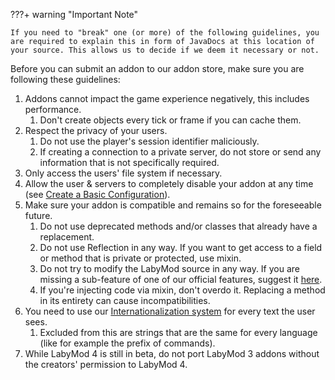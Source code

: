 
???+ warning "Important Note"

    If you need to "break" one (or more) of the following guidelines, you are required to explain this in form of JavaDocs at this location of your source. This allows us to decide if we deem it necessary or not.

Before you can submit an addon to our addon store, make sure you are following these guidelines:

1. Addons cannot impact the game experience negatively, this includes performance.
    1. Don't create objects every tick or frame if you can cache them.
2. Respect the privacy of your users.
    1. Do not use the player's session identifier maliciously. 
    2. If creating a connection to a private server, do not store or send any information that is not specifically required.
3. Only access the users' file system if necessary. 
4. Allow the user & servers to completely disable your addon at any time (see <a href="/pages/addon/features/config/#create-a-basic-configuration" target="_blank">Create a Basic Configuration</a>).
5. Make sure your addon is compatible and remains so for the foreseeable future.
    1. Do not use deprecated methods and/or classes that already have a replacement.
    2. Do not use Reflection in any way. If you want to get access to a field or method that is private or protected, use mixin. 
    3. Do not try to modify the LabyMod source in any way. If you are missing a sub-feature of one of our official features, suggest it <a href="https://www.labymod.net/ideas#category=client" target="_blank">here</a>.
    4. If you're injecting code via mixin, don't overdo it. Replacing a method in its entirety can cause incompatibilities. 
6. You need to use our <a href="/pages/addon/features/internationalization/" target="_blank">Internationalization system</a> for every text the user sees.
    1. Excluded from this are strings that are the same for every language (like for example the prefix of commands).
7. While LabyMod 4 is still in beta, do not port LabyMod 3 addons without the creators' permission to LabyMod 4.
